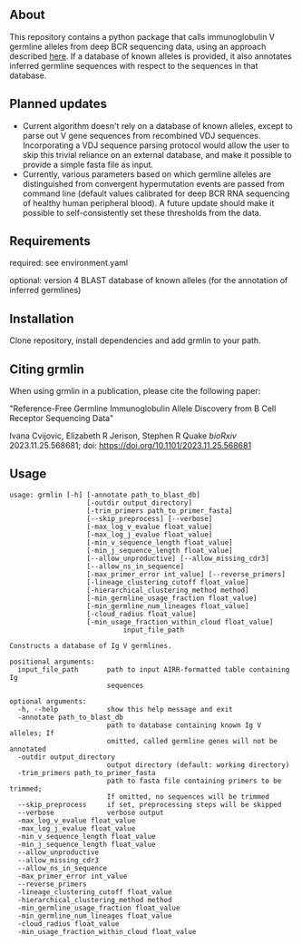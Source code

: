 
## About

This repository contains a python package that calls immunoglobulin V germline alleles from deep BCR sequencing data, using an approach described [here](https://biorxiv.org/cgi/content/short/2023.11.25.568681v1). If a database of known alleles is provided, it also annotates inferred germline sequences with respect to the sequences in that database.

## Planned updates
- Current algorithm doesn't rely on a database of known alleles, except to parse out V gene sequences from recombined VDJ sequences. Incorporating a VDJ sequence parsing protocol would allow the user to skip this trivial reliance on an external database, and make it possible to provide a simple fasta file as input.
- Currently, various parameters based on which germline alleles are distinguished from convergent hypermutation events are passed from command line (default values calibrated for deep BCR RNA sequencing of healthy human peripheral blood). A future update should make it possible to self-consistently set these thresholds from the data.

## Requirements

required: see environment.yaml

optional: version 4 BLAST database of known alleles (for the annotation of inferred germlines)

## Installation

Clone repository, install dependencies and add grmlin to your path.

## Citing grmlin

When using grmlin in a publication, please cite the following paper:

"Reference-Free Germline Immunoglobulin Allele Discovery from B Cell Receptor Sequencing Data"

Ivana Cvijovic, Elizabeth R Jerison, Stephen R Quake
_bioRxiv_ 2023.11.25.568681; doi: https://doi.org/10.1101/2023.11.25.568681

## Usage
```
usage: grmlin [-h] [-annotate path_to_blast_db]
                   [-outdir output_directory]
                   [-trim_primers path_to_primer_fasta]
                   [--skip_preprocess] [--verbose]
                   [-max_log_v_evalue float_value]
                   [-max_log_j_evalue float_value]
                   [-min_v_sequence_length float_value]
                   [-min_j_sequence_length float_value]
                   [--allow_unproductive] [--allow_missing_cdr3]
                   [--allow_ns_in_sequence]
                   [-max_primer_error int_value] [--reverse_primers]
                   [-lineage_clustering_cutoff float_value]
                   [-hierarchical_clustering_method method]
                   [-min_germline_usage_fraction float_value]
                   [-min_germline_num_lineages float_value]
                   [-cloud_radius float_value]
                   [-min_usage_fraction_within_cloud float_value]
                            input_file_path

Constructs a database of Ig V germlines.

positional arguments:
  input_file_path       path to input AIRR-formatted table containing Ig
                        sequences

optional arguments:
  -h, --help            show this help message and exit
  -annotate path_to_blast_db
                        path to database containing known Ig V alleles; If
                        omitted, called germline genes will not be annotated
  -outdir output_directory
                        output directory (default: working directory)
  -trim_primers path_to_primer_fasta
                        path to fasta file containing primers to be trimmed;
                        If omitted, no sequences will be trimmed
  --skip_preprocess     if set, preprocessing steps will be skipped
  --verbose             verbose output
  -max_log_v_evalue float_value
  -max_log_j_evalue float_value
  -min_v_sequence_length float_value
  -min_j_sequence_length float_value
  --allow_unproductive
  --allow_missing_cdr3
  --allow_ns_in_sequence
  -max_primer_error int_value
  --reverse_primers
  -lineage_clustering_cutoff float_value
  -hierarchical_clustering_method method
  -min_germline_usage_fraction float_value
  -min_germline_num_lineages float_value
  -cloud_radius float_value
  -min_usage_fraction_within_cloud float_value
  ```
